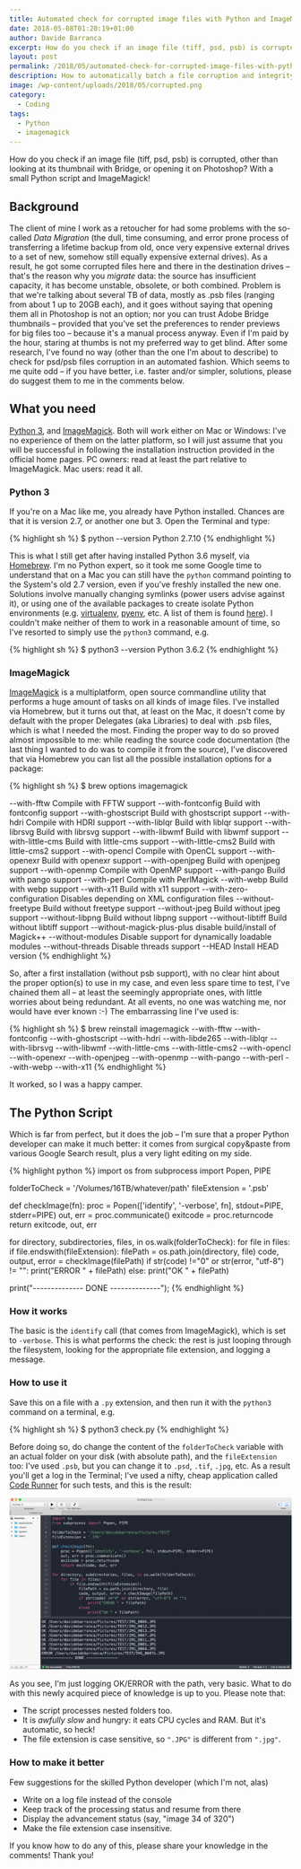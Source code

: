 ```yaml
---
title: Automated check for corrupted image files with Python and ImageMagick
date: 2018-05-08T01:20:19+01:00
author: Davide Barranca
excerpt: How do you check if an image file (tiff, psd, psb) is corrupted, other than looking at its thumbnail with Bridge, or opening it on Photoshop? With a small Python script and ImageMagick!
layout: post
permalink: /2018/05/automated-check-for-corrupted-image-files-with-python-and-imagemagick/
description: How to automatically batch a file corruption and integrity check for psd, psb, tiff and jpg image files with Python and ImageMagick.
image: /wp-content/uploads/2018/05/corrupted.png
category:
  - Coding
tags:
  - Python
  - imagemagick
---
```


How do you check if an image file (tiff, psd, psb) is corrupted, other than looking at its thumbnail with Bridge, or opening it on Photoshop? With a small Python script and ImageMagick!

## Background

The client of mine I work as a retoucher for had some problems with the so-called _Data Migration_ (the dull, time consuming, and error prone process of transferring a lifetime backup from old, once very expensive external drives to a set of new, somehow still equally expensive external drives). As a result, he got some corrupted files here and there in the destination drives – that's the reason why you _migrate_ data: the source has insufficient capacity, it has become unstable, obsolete, or both combined. Problem is that we're talking about several TB of data, mostly as .psb files (ranging from about 1 up to 20GB each), and it goes without saying that opening them all in Photoshop is not an option; nor you can trust Adobe Bridge thumbnails – provided that you've set the preferences to render previews for big files too – because it's a manual process anyway. Even if I'm paid by the hour, staring at thumbs is not my preferred way to get blind. After some research, I've found no way (other than the one I'm about to describe) to check for psd/psb files corruption in an automated fashion. Which seems to me quite odd – if you have better, i.e. faster and/or simpler, solutions, please do suggest them to me in the comments below.

## What you need

[Python 3](https://www.python.org/download/releases/3.0/), and [ImageMagick](https://www.imagemagick.org/). Both will work either on Mac or Windows: I've no experience of them on the latter platform, so I will just assume that you will be successful in following the installation instruction provided in the official home pages. PC owners: read at least the part relative to ImageMagick. Mac users: read it all.

### Python 3

If you're on a Mac like me, you already have Python installed. Chances are that it is version 2.7, or another one but 3. Open the Terminal and type:

{% highlight sh %}
$ python --version
Python 2.7.10
{% endhighlight %}

This is what I still get after having installed Python 3.6 myself, via [Homebrew](https://brew.sh/index_it). I'm no Python expert, so it took me some Google time to understand that on a Mac you can still have the `python` command pointing to the System's old 2.7 version, even if you've freshly installed the new one. Solutions involve manually changing symlinks (power users advise against it), or using one of the available packages to create isolate Python environments (e.g. [virtualenv](https://virtualenv.pypa.io/en/stable/), [pyenv](https://github.com/pyenv/pyenv), etc. A list of them is found [here](https://stackoverflow.com/questions/41573587/what-is-the-difference-between-venv-pyvenv-pyenv-virtualenv-virtualenvwrappe)). I couldn't make neither of them to work in a reasonable amount of time, so I've resorted to simply use the `python3` command, e.g.

{% highlight sh %}
$ python3 --version
Python 3.6.2
{% endhighlight %}

### ImageMagick

[ImageMagick](https://www.imagemagick.org/) is a multiplatform, open source commandline utility that performs a huge amount of tasks on all kinds of image files. I've installed via Homebrew, but it turns out that, at least on the Mac, it doesn't come by default with the proper Delegates (aka Libraries) to deal with .psb files, which is what I needed the most. Finding the proper way to do so proved almost impossible to me: while reading the source code documentation (the last thing I wanted to do was to compile it from the source), I've discovered that via Homebrew you can list all the possible installation options for a package:

{% highlight sh %}
$ brew options imagemagick

--with-fftw
  Compile with FFTW support
--with-fontconfig
  Build with fontconfig support
--with-ghostscript
  Build with ghostscript support
--with-hdri
  Compile with HDRI support
--with-liblqr
  Build with liblqr support
--with-librsvg
  Build with librsvg support
--with-libwmf
  Build with libwmf support
--with-little-cms
  Build with little-cms support
--with-little-cms2
  Build with little-cms2 support
--with-opencl
  Compile with OpenCL support
--with-openexr
  Build with openexr support
--with-openjpeg
  Build with openjpeg support
--with-openmp
  Compile with OpenMP support
--with-pango
  Build with pango support
--with-perl
  Compile with PerlMagick
--with-webp
  Build with webp support
--with-x11
  Build with x11 support
--with-zero-configuration
  Disables depending on XML configuration files
--without-freetype
  Build without freetype support
--without-jpeg
  Build without jpeg support
--without-libpng
  Build without libpng support
--without-libtiff
  Build without libtiff support
--without-magick-plus-plus
  disable build/install of Magick++
--without-modules
  Disable support for dynamically loadable modules
--without-threads
  Disable threads support
--HEAD
  Install HEAD version
{% endhighlight %}

So, after a first installation (without psb support), with no clear hint about the proper option(s) to use in my case, and even less spare time to test, I've chained them all – at least the seemingly appropriate ones, with little worries about being redundant. At all events, no one was watching me, nor would have ever known :-) The embarrassing line I've used is:

{% highlight sh %}
$ brew reinstall imagemagick  --with-fftw --with-fontconfig --with-ghostscript --with-hdri --with-libde265 --with-liblqr --with-librsvg --with-libwmf --with-little-cms --with-little-cms2 --with-opencl --with-openexr --with-openjpeg --with-openmp --with-pango --with-perl --with-webp --with-x11
{% endhighlight %}

It worked, so I was a happy camper.

The Python Script
-----------------

Which is far from perfect, but it does the job – I'm sure that a proper Python developer can make it much better: it comes from surgical copy&paste from various Google Search result, plus a very light editing on my side.

{% highlight python %}
import os
from subprocess import Popen, PIPE

folderToCheck = '/Volumes/16TB/whatever/path'
fileExtension = '.psb'

def checkImage(fn):
  proc = Popen(\['identify', '-verbose', fn\], stdout=PIPE, stderr=PIPE)
  out, err = proc.communicate()
  exitcode = proc.returncode
  return exitcode, out, err

for directory, subdirectories, files, in os.walk(folderToCheck):
  for file in files:
    if file.endswith(fileExtension):
      filePath = os.path.join(directory, file)
      code, output, error = checkImage(filePath)
      if str(code) !="0" or str(error, "utf-8") != "":
        print("ERROR " + filePath)
      else:
        print("OK " + filePath)

print("-------------- DONE --------------");
{% endhighlight %}

### How it works

The basic is the `identify` call (that comes from ImageMagick), which is set to `-verbose`. This is what performs the check: the rest is just looping through the filesystem, looking for the appropriate file extension, and logging a message.

### How to use it

Save this on a file with a `.py` extension, and then run it with the `python3` command on a terminal, e.g.

{% highlight sh %}
$ python3 check.py
{% endhighlight %}

Before doing so, do change the content of the `folderToCheck` variable with an actual folder on your disk (with absolute path), and the `fileExtension` too: I've used `.psb`, but you can change it to `.psd`, `.tif`, `.jpg`, etc. As a result you'll get a log in the Terminal; I've used a nifty, cheap application called [Code Runner](https://coderunnerapp.com/) for such tests, and this is the result:

![](/wp-content/uploads/2018/05/coderunner-700x426.png)

As you see, I'm just logging OK/ERROR with the path, very basic. What to do with this newly acquired piece of knowledge is up to you. Please note that:

* The script processes nested folders too.
* It is _awfully slow_ and hungry: it eats CPU cycles and RAM. But it's automatic, so heck!
* The file extension is case sensitive, so `".JPG"` is different from `".jpg"`.

### How to make it better

Few suggestions for the skilled Python developer (which I'm not, alas)

* Write on a log file instead of the console
* Keep track of the processing status and resume from there
* Display the advancement status (say, "image 34 of 320")
* Make the file extension case insensitive.

If you know how to do any of this, please share your knowledge in the comments! Thank you!
